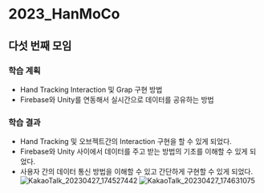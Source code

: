# 2023_HanMoCo
## 다섯 번째 모임
### 학습 계획
- Hand Tracking Interaction 및 Grap 구현 방법
- Firebase와 Unity를 연동해서 실시간으로 데이터를 공유하는 방법
### 학습 결과
- Hand Tracking 및 오브젝트간의 Interaction 구현을 할 수 있게 되었다.
- Firebase와 Unity 사이에서 데이터를 주고 받는 방법의 기초를 이해할 수 있게 되었다.
- 사용자 간의 데이터 통신 방법을 이해할 수 있고 간단하게 구현할 수 있게 되었다.
![KakaoTalk_20230427_174527442](https://user-images.githubusercontent.com/75158889/234811574-41ce073e-5d71-4c9d-ba17-e11bfd09b439.png)
![KakaoTalk_20230427_174631075](https://user-images.githubusercontent.com/75158889/234811609-fbadec4e-4f85-4c92-946b-7e8b8ab547b8.png)

